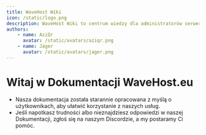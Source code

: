 ```yaml
---
title: WaveHost Wiki
icon: /static/logo.png
description: WaveHost Wiki to centrum wiedzy dla administratorów serwerów, które zawiera szczegółowe poradniki, instrukcje i wskazówki dotyczące zarządzania serwerami gier. Niezależnie od tego, czy dopiero zaczynasz, czy jesteś doświadczonym administratorem, znajdziesz tutaj niezbędne informacje, które ułatwią konfigurację i optymalizację Twojego serwera. 🚀
authors:
    - name: AziQr
      avatar: /static/avatars/aziqr.png
    - name: Jäger
      avatar: /static/avatars/jager.png
---
```


# Witaj w Dokumentacji WaveHost.eu

- Nasza dokumentacja została starannie opracowana z myślą o użytkownikach, aby ułatwić korzystanie z naszych usług.
- Jeśli napotkasz trudności albo nieznajdziesz odpowiedzi w naszej Dokumentacji, zgłoś się na naszym Discordzie, a my postaramy Ci pomóc.
